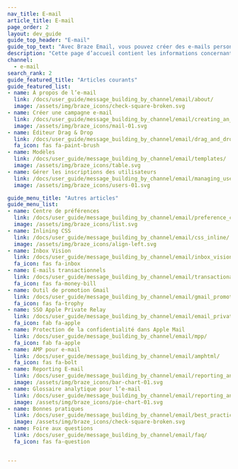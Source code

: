 ```yaml
---
nav_title: E-mail
article_title: E-mail
page_order: 2
layout: dev_guide
guide_top_header: "E-mail"
guide_top_text: "Avec Braze Email, vous pouvez créer des e-mails personnalisés sur mesure dans des campagnes ou dans Canvas pour capter rapidement l’attention de votre utilisateur. Consultez les articles suivants pour en savoir plus."
description: "Cette page d’accueil contient les informations concernant l’e-mail de Braze. Ici, vous pouvez apprendre à créer une campagne par e-mail, à utiliser l’éditeur Drag & Drop, à gérer les abonnements des utilisateurs, le centre de préférences, etc."
channel:
  - e-mail
search_rank: 2
guide_featured_title: "Articles courants"
guide_featured_list:
- name: À propos de l’e-mail
  link: /docs/user_guide/message_building_by_channel/email/about/
  image: /assets/img/braze_icons/check-square-broken.svg
- name: Créer une campagne e-mail
  link: /docs/user_guide/message_building_by_channel/email/creating_an_email_campaign/
  image: /assets/img/braze_icons/mail-01.svg
- name: Éditeur Drag & Drop
  link: /docs/user_guide/message_building_by_channel/email/drag_and_drop/
  fa_icon: fas fa-paint-brush
- name: Modèles
  link: /docs/user_guide/message_building_by_channel/email/templates/
  image: /assets/img/braze_icons/table.svg
- name: Gérer les inscriptions des utilisateurs
  link: /docs/user_guide/message_building_by_channel/email/managing_user_subscriptions/
  image: /assets/img/braze_icons/users-01.svg

guide_menu_title: "Autres articles"
guide_menu_list:
- name: Centre de préférences
  link: /docs/user_guide/message_building_by_channel/email/preference_center/
  image: /assets/img/braze_icons/list.svg
- name: Inlining CSS
  link: /docs/user_guide/message_building_by_channel/email/css_inline/
  image: /assets/img/braze_icons/align-left.svg
- name: Inbox Vision
  link: /docs/user_guide/message_building_by_channel/email/inbox_vision/
  fa_icon: fas fa-inbox
- name: E-mails transactionnels
  link: /docs/user_guide/message_building_by_channel/email/transactional_message_api_campaign/
  fa_icon: fas fa-money-bill
- name: Outil de promotion Gmail
  link: /docs/user_guide/message_building_by_channel/email/gmail_promotions_tab/
  fa_icon: fas fa-trophy
- name: SSO Apple Private Relay
  link: /docs/user_guide/message_building_by_channel/email/email_private_relay_apple_sso/
  fa_icon: fab fa-apple
- name: Protection de la confidentialité dans Apple Mail
  link: /docs/user_guide/message_building_by_channel/email/mpp/
  fa_icon: fab fa-apple
- name: AMP pour e-mail
  link: /docs/user_guide/message_building_by_channel/email/amphtml/
  fa_icon: fas fa-bolt
- name: Reporting E-mail
  link: /docs/user_guide/message_building_by_channel/email/reporting_and_analytics/email_reporting/
  image: /assets/img/braze_icons/bar-chart-01.svg
- name: Glossaire analytique pour l’e-mail
  link: /docs/user_guide/message_building_by_channel/email/reporting_and_analytics/analytics_glossary/
  image: /assets/img/braze_icons/pie-chart-01.svg
- name: Bonnes pratiques
  link: /docs/user_guide/message_building_by_channel/email/best_practices/
  image: /assets/img/braze_icons/check-square-broken.svg
- name: Foire aux questions
  link: /docs/user_guide/message_building_by_channel/email/faq/
  fa_icon: fas fa-question


---
```


<br><br>
